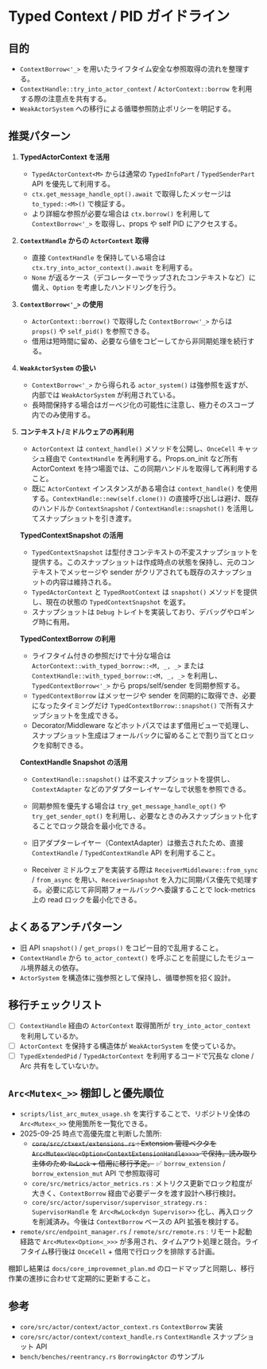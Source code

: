 # Typed Context / PID ガイドライン

## 目的
- `ContextBorrow<'_>` を用いたライフタイム安全な参照取得の流れを整理する。
- `ContextHandle::try_into_actor_context` / `ActorContext::borrow` を利用する際の注意点を共有する。
- `WeakActorSystem` への移行による循環参照防止ポリシーを明記する。

## 推奨パターン
1. **TypedActorContext<M> を活用**
   - `TypedActorContext<M>` からは通常の `TypedInfoPart` / `TypedSenderPart` API を優先して利用する。
   - `ctx.get_message_handle_opt().await` で取得したメッセージは `to_typed::<M>()` で検証する。
   - より詳細な参照が必要な場合は `ctx.borrow()` を利用して `ContextBorrow<'_>` を取得し、props や self PID にアクセスする。

2. **`ContextHandle` からの `ActorContext` 取得**
   - 直接 `ContextHandle` を保持している場合は `ctx.try_into_actor_context().await` を利用する。
   - `None` が返るケース（デコレーターでラップされたコンテキストなど）に備え、`Option` を考慮したハンドリングを行う。

3. **`ContextBorrow<'_>` の使用**
   - `ActorContext::borrow()` で取得した `ContextBorrow<'_>` からは `props()` や `self_pid()` を参照できる。
   - 借用は短時間に留め、必要なら値をコピーしてから非同期処理を続行する。

4. **`WeakActorSystem` の扱い**
   - `ContextBorrow<'_>` から得られる `actor_system()` は強参照を返すが、内部では `WeakActorSystem` が利用されている。
   - 長時間保持する場合はガーベジ化の可能性に注意し、極力そのスコープ内でのみ使用する。

5. **コンテキスト/ミドルウェアの再利用**
   - `ActorContext` は `context_handle()` メソッドを公開し、`OnceCell` キャッシュ経由で `ContextHandle` を再利用する。Props.on_init など所有 ActorContext を持つ場面では、この同期ハンドルを取得して再利用すること。
   - 既に `ActorContext` インスタンスがある場合は `context_handle()` を使用する。`ContextHandle::new(self.clone())` の直接呼び出しは避け、既存のハンドルか `ContextSnapshot` / `ContextHandle::snapshot()` を活用してスナップショットを引き渡す。

   **TypedContextSnapshot の活用**
   - `TypedContextSnapshot` は型付きコンテキストの不変スナップショットを提供する。このスナップショットは作成時点の状態を保持し、元のコンテキストでメッセージや sender がクリアされても既存のスナップショットの内容は維持される。
   - `TypedActorContext` と `TypedRootContext` は `snapshot()` メソッドを提供し、現在の状態の `TypedContextSnapshot` を返す。
   - スナップショットは `Debug` トレイトを実装しており、デバッグやロギング時に有用。

   **TypedContextBorrow の利用**
   - ライフタイム付きの参照だけで十分な場合は `ActorContext::with_typed_borrow::<M, _, _>` または `ContextHandle::with_typed_borrow::<M, _, _>` を利用し、`TypedContextBorrow<'_>` から props/self/sender を同期参照する。
   - `TypedContextBorrow` はメッセージや sender を同期的に取得でき、必要になったタイミングだけ `TypedContextBorrow::snapshot()` で所有スナップショットを生成できる。
   - Decorator/Middleware などホットパスではまず借用ビューで処理し、スナップショット生成はフォールバックに留めることで割り当てとロックを抑制できる。

   **ContextHandle Snapshot の活用**
   - `ContextHandle::snapshot()` は不変スナップショットを提供し、`ContextAdapter` などのアダプターレイヤーなしで状態を参照できる。
   - 同期参照を優先する場合は `try_get_message_handle_opt()` や `try_get_sender_opt()` を利用し、必要なときのみスナップショット化することでロック競合を最小化できる。
   - 旧アダプターレイヤー（ContextAdapter）は撤去されたため、直接 `ContextHandle` / `TypedContextHandle` API を利用すること。

   - Receiver ミドルウェアを実装する際は `ReceiverMiddleware::from_sync` / `from_async` を用い、`ReceiverSnapshot` を入力に同期パス優先で処理する。必要に応じて非同期フォールバックへ委譲することで lock-metrics 上の read ロックを最小化できる。

## よくあるアンチパターン
- 旧 API `snapshot()` / `get_props()` をコピー目的で乱用すること。
- `ContextHandle` から `to_actor_context()` を呼ぶことを前提にしたモジュール境界越えの依存。
- `ActorSystem` を構造体に強参照として保持し、循環参照を招く設計。

## 移行チェックリスト
- [ ] `ContextHandle` 経由の `ActorContext` 取得箇所が `try_into_actor_context` を利用しているか。
- [ ] `ActorContext` を保持する構造体が `WeakActorSystem` を使っているか。
- [ ] `TypedExtendedPid` / `TypedActorContext` を利用するコードで冗長な clone / Arc 共有をしていないか。

## `Arc<Mutex<_>>` 棚卸しと優先順位
- `scripts/list_arc_mutex_usage.sh` を実行することで、リポジトリ全体の `Arc<Mutex<_>>` 使用箇所を一覧化できる。
- 2025-09-25 時点で高優先度と判断した箇所:
  - ~~`core/src/ctxext/extensions.rs` : Extension 管理ベクタを `Arc<Mutex<Vec<Option<ContextExtensionHandle>>>>` で保持。読み取り主体のため `RwLock` + 借用に移行予定。~~ ✅ `borrow_extension` / `borrow_extension_mut` API で参照取得可
  - `core/src/metrics/actor_metrics.rs` : メトリクス更新でロック粒度が大きく、`ContextBorrow` 経由で必要データを渡す設計へ移行検討。
  - `core/src/actor/supervisor/supervisor_strategy.rs` : `SupervisorHandle` を `Arc<RwLock<dyn Supervisor>>` 化し、再入ロックを削減済み。今後は `ContextBorrow` ベースの API 拡張を検討する。
- `remote/src/endpoint_manager.rs` / `remote/src/remote.rs` : リモート起動経路で `Arc<Mutex<Option<_>>>` が多用され、タイムアウト処理と競合。ライフタイム移行後は `OnceCell` + 借用で行ロックを排除する計画。

棚卸し結果は `docs/core_improvemnet_plan.md` のロードマップと同期し、移行作業の進捗に合わせて定期的に更新すること。

## 参考
- `core/src/actor/context/actor_context.rs` `ContextBorrow` 実装
- `core/src/actor/context/context_handle.rs` `ContextHandle` スナップショット API
- `bench/benches/reentrancy.rs` `BorrowingActor` のサンプル
